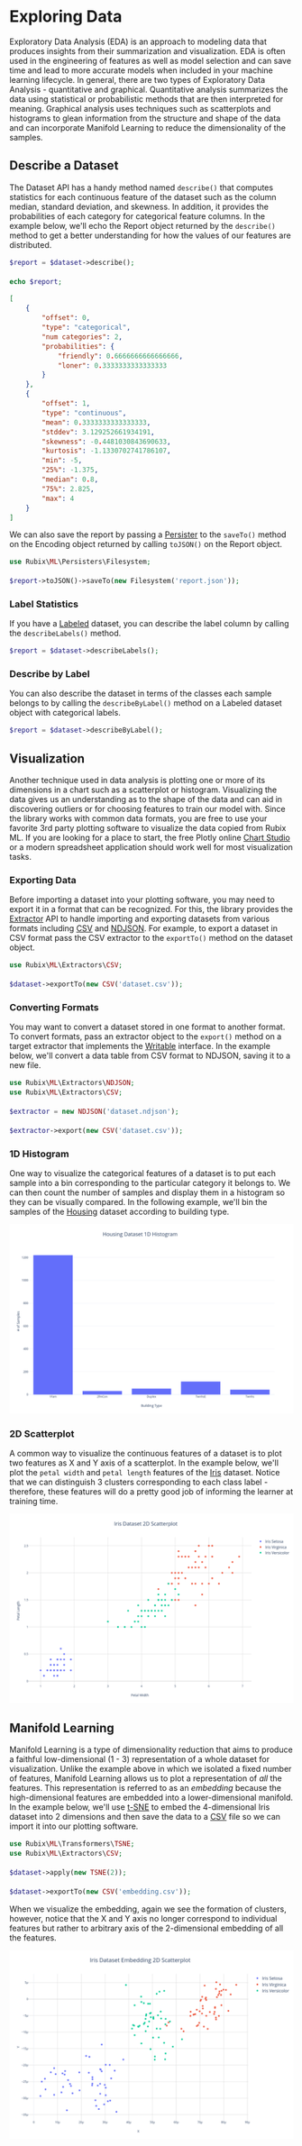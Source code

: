 # Exploring Data
Exploratory Data Analysis (EDA) is an approach to modeling data that produces insights from their summarization and visualization. EDA is often used in the engineering of features as well as model selection and can save time and lead to more accurate models when included in your machine learning lifecycle. In general, there are two types of Exploratory Data Analysis - quantitative and graphical. Quantitative analysis summarizes the data using statistical or probabilistic methods that are then interpreted for meaning. Graphical analysis uses techniques such as scatterplots and histograms to glean information from the structure and shape of the data and can incorporate Manifold Learning to reduce the dimensionality of the samples. 

## Describe a Dataset
The Dataset API has a handy method named `describe()` that computes statistics for each continuous feature of the dataset such as the column median, standard deviation, and skewness. In addition, it provides the probabilities of each category for categorical feature columns. In the example below, we'll echo the Report object returned by the `describe()` method to get a better understanding for how the values of our features are distributed.

```php
$report = $dataset->describe();

echo $report;
```

```json
[
    {
        "offset": 0,
        "type": "categorical",
        "num categories": 2,
        "probabilities": {
            "friendly": 0.6666666666666666,
            "loner": 0.3333333333333333
        }
    },
    {
        "offset": 1,
        "type": "continuous",
        "mean": 0.3333333333333333,
        "stddev": 3.129252661934191,
        "skewness": -0.4481030843690633,
        "kurtosis": -1.1330702741786107,
        "min": -5,
        "25%": -1.375,
        "median": 0.8,
        "75%": 2.825,
        "max": 4
    }
]
```

We can also save the report by passing a [Persister](persisters/api.md) to the `saveTo()` method on the Encoding object returned by calling `toJSON()` on the Report object.

```php
use Rubix\ML\Persisters\Filesystem;

$report->toJSON()->saveTo(new Filesystem('report.json'));
```

### Label Statistics
If you have a [Labeled](datasets/labeled.md) dataset, you can describe the label column by calling the `describeLabels()` method.

```php
$report = $dataset->describeLabels();
```

### Describe by Label
You can also describe the dataset in terms of the classes each sample belongs to by calling the `describeByLabel()` method on a Labeled dataset object with categorical labels.

```php
$report = $dataset->describeByLabel();
```

## Visualization
Another technique used in data analysis is plotting one or more of its dimensions in a chart such as a scatterplot or histogram. Visualizing the data gives us an understanding as to the shape of the data and can aid in discovering outliers or for choosing features to train our model with. Since the library works with common data formats, you are free to use your favorite 3rd party plotting software to visualize the data copied from Rubix ML. If you are looking for a place to start, the free Plotly online [Chart Studio](https://plotly.com/chart-studio/) or a modern spreadsheet application should work well for most visualization tasks.

### Exporting Data
Before importing a dataset into your plotting software, you may need to export it in a format that can be recognized. For this, the library provides the [Extractor](extractors/api.md) API to handle importing and exporting datasets from various formats including [CSV](extractors/csv.md) and [NDJSON](extractors/ndjson.md). For example, to export a dataset in CSV format pass the CSV extractor to the `exportTo()` method on the dataset object.

```php
use Rubix\ML\Extractors\CSV;

$dataset->exportTo(new CSV('dataset.csv'));
```

### Converting Formats
You may want to convert a dataset stored in one format to another format. To convert formats, pass an extractor object to the `export()` method on a target extractor that implements the [Writable](extractors/api.md) interface. In the example below, we'll convert a data table from CSV format to NDJSON, saving it to a new file.

```php
use Rubix\ML\Extractors\NDJSON;
use Rubix\ML\Extractors\CSV;

$extractor = new NDJSON('dataset.ndjson');

$extractor->export(new CSV('dataset.csv'));
```

### 1D Histogram
One way to visualize the categorical features of a dataset is to put each sample into a bin corresponding to the particular category it belongs to. We can then count the number of samples and display them in a histogram so they can be visually compared. In the following example, we'll bin the samples of the [Housing](https://github.com/RubixML/Housing) dataset according to building type.

![Housing Dataset 1D Histogram](https://github.com/RubixML/ML/blob/master/docs/images/housing-dataset-1d-histogram.png?raw=true)

### 2D Scatterplot
A common way to visualize the continuous features of a dataset is to plot two features as X and Y axis of a scatterplot. In the example below, we'll plot the `petal width` and `petal length` features of the [Iris](https://github.com/RubixML/Iris) dataset. Notice that we can distinguish 3 clusters corresponding to each class label - therefore, these features will do a pretty good job of informing the learner at training time.

![Iris Dataset 2D Scatterplot](https://github.com/RubixML/ML/blob/master/docs/images/iris-dataset-2d-scatterplot.png?raw=true)

## Manifold Learning
Manifold Learning is a type of dimensionality reduction that aims to produce a faithful low-dimensional (1 - 3) representation of a whole dataset for visualization. Unlike the example above in which we isolated a fixed number of features, Manifold Learning allows us to plot a representation of *all* the features. This representation is referred to as an *embedding* because the high-dimensional features are embedded into a lower-dimensional manifold. In the example below, we'll use [t-SNE](transformers/t-sne.md) to embed the 4-dimensional Iris dataset into 2 dimensions and then save the data to a [CSV](extractors/csv.md) file so we can import it into our plotting software.

```php
use Rubix\ML\Transformers\TSNE;
use Rubix\ML\Extractors\CSV;

$dataset->apply(new TSNE(2));

$dataset->exportTo(new CSV('embedding.csv'));
```

When we visualize the embedding, again we see the formation of clusters, however, notice that the X and Y axis no longer correspond to individual features but rather to arbitrary axis of the 2-dimensional embedding of all the features.

![Iris Dataset Embedding 2D Scatterplot](https://github.com/RubixML/ML/blob/master/docs/images/iris-dataset-embedding-2d-scatterplot.png?raw=true)
